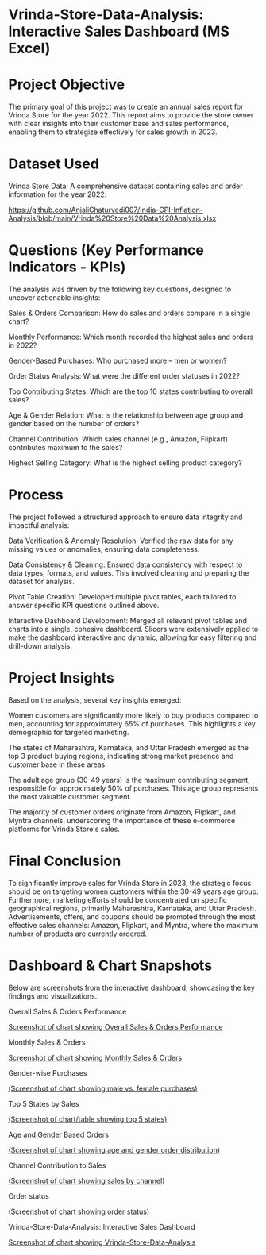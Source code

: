 # Vrinda-Store-Data-Analysis: Interactive Sales Dashboard (MS Excel)
# Project Objective
The primary goal of this project was to create an annual sales report for Vrinda Store for the year 2022. This report aims to provide the store owner with clear insights into their customer base and sales performance, enabling them to strategize effectively for sales growth in 2023.

# Dataset Used
Vrinda Store Data: A comprehensive dataset containing sales and order information for the year 2022.

https://github.com/AnjaliChaturvedi007/India-CPI-Inflation-Analysis/blob/main/Vrinda%20Store%20Data%20Analysis.xlsx

# Questions (Key Performance Indicators - KPIs)
The analysis was driven by the following key questions, designed to uncover actionable insights:

Sales & Orders Comparison: How do sales and orders compare in a single chart?

Monthly Performance: Which month recorded the highest sales and orders in 2022?

Gender-Based Purchases: Who purchased more – men or women?

Order Status Analysis: What were the different order statuses in 2022?

Top Contributing States: Which are the top 10 states contributing to overall sales?

Age & Gender Relation: What is the relationship between age group and gender based on the number of orders?

Channel Contribution: Which sales channel (e.g., Amazon, Flipkart) contributes maximum to the sales?

Highest Selling Category: What is the highest selling product category?

# Process
The project followed a structured approach to ensure data integrity and impactful analysis:

Data Verification & Anomaly Resolution: Verified the raw data for any missing values or anomalies, ensuring data completeness.

Data Consistency & Cleaning: Ensured data consistency with respect to data types, formats, and values. This involved cleaning and preparing the dataset for analysis.

Pivot Table Creation: Developed multiple pivot tables, each tailored to answer specific KPI questions outlined above.

Interactive Dashboard Development: Merged all relevant pivot tables and charts into a single, cohesive dashboard. Slicers were extensively applied to make the dashboard interactive and dynamic, allowing for easy filtering and drill-down analysis.

# Project Insights
Based on the analysis, several key insights emerged:

Women customers are significantly more likely to buy products compared to men, accounting for approximately 65% of purchases. This highlights a key demographic for targeted marketing.

The states of Maharashtra, Karnataka, and Uttar Pradesh emerged as the top 3 product buying regions, indicating strong market presence and customer base in these areas.

The adult age group (30-49 years) is the maximum contributing segment, responsible for approximately 50% of purchases. This age group represents the most valuable customer segment.

The majority of customer orders originate from Amazon, Flipkart, and Myntra channels, underscoring the importance of these e-commerce platforms for Vrinda Store's sales.

# Final Conclusion
To significantly improve sales for Vrinda Store in 2023, the strategic focus should be on targeting women customers within the 30-49 years age group. Furthermore, marketing efforts should be concentrated on specific geographical regions, primarily Maharashtra, Karnataka, and Uttar Pradesh. Advertisements, offers, and coupons should be promoted through the most effective sales channels: Amazon, Flipkart, and Myntra, where the maximum number of products are currently ordered.

# Dashboard & Chart Snapshots
Below are screenshots from the interactive dashboard, showcasing the key findings and visualizations.

Overall Sales & Orders Performance

[Screenshot of chart showing Overall Sales & Orders Performance](https://github.com/AnjaliChaturvedi007/India-CPI-Inflation-Analysis/blob/main/Order%20Vs%20Sales.png)

Monthly Sales & Orders

[Screenshot of chart showing Monthly Sales & Orders](https://github.com/AnjaliChaturvedi007/India-CPI-Inflation-Analysis/blob/main/Order%20Vs%20Sales.png)

Gender-wise Purchases

[(Screenshot of chart showing male vs. female purchases)](https://github.com/AnjaliChaturvedi007/India-CPI-Inflation-Analysis/blob/main/Men%20Vs%20Women.png)

Top 5 States by Sales

[(Screenshot of chart/table showing top 5 states)](https://github.com/AnjaliChaturvedi007/India-CPI-Inflation-Analysis/blob/main/Top%205%20state%20sales.png)

Age and Gender Based Orders

[(Screenshot of chart showing age and gender order distribution)](https://github.com/AnjaliChaturvedi007/India-CPI-Inflation-Analysis/blob/main/Order%20%20Age%20Vs%20Gender.png)

Channel Contribution to Sales

[(Screenshot of chart showing sales by channel)](https://github.com/AnjaliChaturvedi007/India-CPI-Inflation-Analysis/blob/main/Channels.png)

Order status

[(Screenshot of chart showing order status)](https://github.com/AnjaliChaturvedi007/India-CPI-Inflation-Analysis/blob/main/Order%20Status.png)

Vrinda-Store-Data-Analysis: Interactive Sales Dashboard

[Screenshot of chart showing Vrinda-Store-Data-Analysis](https://github.com/AnjaliChaturvedi007/Vrinda-Store-Data-Analysis/blob/main/Vrinda%20Store%20Annual%20Report%202022.png)


